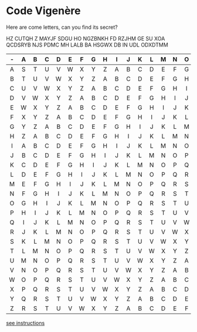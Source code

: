 # Code Vigenère

Here are come letters, can you find its secret?

HZ CUTQH Z MAYJF SDGU HO NGZBNKH FD RZJHM GE SU XOA QCDSRYB NJS PDMC MH LALB BA HSGWX DB IN UDL ODXDTMM

  | - | A |	B |	C | D | E | F | G | H | I	| J |	K |	L |	M |	N |	O |	P |	Q |	R |	S |	T |	U |	V |	W |	X |	Y |	Z |
  |:--:|:--:|:--:|:--:|:--:|:--:|:--:|:--:|:--:|:--:|:--:|:--:|:--:|:--:|:--:|:--:|:--:|:--:|:--:|:--:|:--:|:--:|:--:|:--:|:--:|:--:|:--:|
| A	| S |	T |	U |	V |	W |	X |	Y |	Z |	A |	B |	C |	D |	E	| F	| G	| H |	I |	J |	K |	L |	M |	N |	O |	P |	Q |	R |
| B |	T |	U |	V |	W |	X |	Y |	Z |	A |	B |	C |	D |	E |	F	| G	| H	| I	| J	| K	| L	| M	| N	| O	| P |	Q |	R |	S |
| C	| U	| V	| W	| X	| Y |	Z	| A	| B	| C |	D |	E |	F |	G |	H |	I |	J |	K |	L |	M |	N |	O |	P |	Q |	R |	S |	T |
| D	| V |	W |	X |	Y |	Z |	A |	B |	C |	D |	E |	F |	G |	H |	I |	J |	K | L	| M |	N |	O |	P |	Q |	R |	S |	T |	U |
| E	| W	| X	| Y |	Z |	A |	B |	C |	D |	E |	F |	G |	H |	I |	J |	K |	L |	M |	N |	O |	P |	Q |	R |	S |	T |	U |	V |
| F	| X	| Y	| Z |	A |	B |	C |	D |	E |	F |	G |	H |	I |	J |	K	| L |	M |	N |	O |	P |	Q |	R | S	| T |	U |	V |	W |
| G | Y	| Z |	A	| B	| C |	D |	E |	F |	G |	H |	I |	J |	K |	L |	M |	N |	O |	P |	Q |	R	| S | T	| U | V	| W	| X |
| H | Z	| A | B |	C |	D |	E |	F |	G |	H	| I	| J |	K |	L |	M |	N |	O |	P	| Q |	R |	S |	T |	U |	V |	W |	X |	Y |
| I |	A	| B | C | D |	E |	F |	G |	H |	I |	J |	K |	L |	M |	N |	O	| P |	Q |	R |	S |	T |	U |	V |	W	| X |	Y |	Z |
| J	| B	| C	| D	| E	|	F | G |	H |	I |	J |	K	| L	| M	| N	| O |	P |	Q |	R |	S |	T |	U |	V |	W |	X |	Y |	Z |	A |
| K	| C	| D |	E |	F |	G |	H |	I |	J |	K	| L	| M | N	| O |	P |	Q |	R |	S |	T |	U |	V |	W |	X |	Y |	Z |	A |	B |
| L	| D |	E |	F |	G |	H |	I |	J |	K	| L	| M | N	| O |	P |	Q |	R |	S |	T |	U |	V |	W |	X |	Y |	Z |	A |	B |	C |
| M	| E |	F |	G |	H |	I |	J |	K	| L	| M | N	| O |	P |	Q |	R |	S |	T |	U |	V |	W |	X |	Y |	Z |	A |	B |	C |	D |
| N	| F |	G |	H |	I |	J |	K	| L	| M | N	| O |	P |	Q |	R |	S |	T |	U |	V |	W |	X |	Y |	Z |	A |	B |	C |	D |	E |
| O	| G |	H |	I |	J |	K	| L	| M | N	| O |	P |	Q |	R |	S |	T |	U |	V |	W |	X |	Y |	Z |	A |	B |	C |	D |	E |	F |
| P	| H |	I |	J |	K	| L	| M | N	| O |	P |	Q |	R |	S |	T |	U |	V |	W |	X |	Y |	Z |	A |	B |	C |	D |	E |	F |	G |
| Q	| I |	J |	K	| L	| M | N	| O |	P |	Q |	R |	S |	T |	U |	V |	W |	X |	Y |	Z |	A |	B |	C |	D |	E |	F |	G |	H |
| R	| J |	K	| L	| M | N	| O |	P |	Q |	R |	S |	T |	U |	V |	W |	X |	Y |	Z |	A |	B |	C |	D |	E |	F |	G |	H |	I |
| S	|	K	| L	| M | N	| O |	P |	Q |	R |	S |	T |	U |	V |	W |	X |	Y |	Z |	A |	B |	C |	D |	E |	F |	G |	H |	I |	J |
| T |	L	| M | N	| O |	P |	Q |	R |	S |	T |	U |	V |	W |	X |	Y |	Z |	A |	B |	C |	D |	E |	F |	G |	H |	I |	J |	K |
| U |	M | N	| O |	P |	Q |	R |	S |	T |	U |	V |	W |	X |	Y |	Z |	A |	B |	C |	D |	E |	F |	G |	H |	I |	J |	K |	L |
| V	| N	| O |	P |	Q |	R |	S |	T |	U |	V |	W |	X |	Y |	Z |	A |	B |	C |	D |	E |	F |	G |	H |	I |	J |	K |	L |	M |
| W	| O |	P |	Q |	R |	S |	T |	U |	V |	W |	X |	Y |	Z |	A |	B |	C |	D |	E |	F |	G |	H |	I |	J |	K |	L |	M |	N |
| X	| P |	Q |	R |	S |	T |	U |	V |	W |	X |	Y |	Z |	A |	B |	C |	D |	E |	F |	G |	H |	I |	J |	K |	L |	M |	N |	O |
| Y	| Q |	R |	S |	T |	U |	V |	W |	X |	Y |	Z |	A |	B |	C |	D |	E |	F |	G |	H |	I |	J |	K |	L |	M |	N |	O |	P |
| Z |	R |	S |	T |	U |	V |	W |	X |	Y |	Z |	A |	B |	C |	D |	E |	F |	G |	H |	I |	J |	K |	L |	M |	N |	O |	P |	Q |


[see instructions](codevigenèreinstructions.md)

